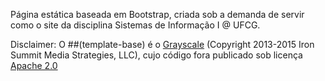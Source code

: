 Página estática baseada em Bootstrap, criada sob a demanda de servir como o site da disciplina Sistemas de Informação I @ UFCG.

Disclaimer: O ##(template-base) é o [Grayscale](http://startbootstrap.com/template-overviews/grayscale/) (Copyright 2013-2015 Iron Summit Media Strategies, LLC), cujo código fora publicado sob licença [Apache 2.0](https://github.com/IronSummitMedia/startbootstrap-grayscale/blob/gh-pages/LICENSE)
